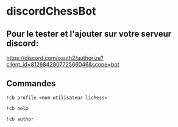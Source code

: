 # discordChessBot

## Pour le tester et l'ajouter sur votre serveur discord: <br>
https://discord.com/oauth2/authorize?client_id=812684290772566046&scope=bot

## Commandes
```
!cb profile <nom-utilisateur-lichess>
```


```
!cb help
```
```
!cb author
```
